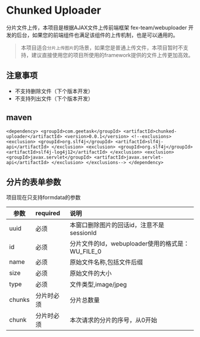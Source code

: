 # Chunked Uploader

分片文件上传，本项目是根据AJAX文件上传前端框架 fex-team/webuploader 开发的后台，如果您的前端组件也满足该组件的上传机制，也是可以通用的。

> 本项目适合`分片上传图片`的场景，如果您是普通上传文件，本项目暂时不支持，建议直接使用您的项目所使用的framework提供的文件上传更加高效。

## 注意事项

* 不支持删除文件（下个版本开发）
* 不支持列出文件（下个版本开发）

## maven

`
		<dependency>
			<groupId>com.geetask</groupId>
			<artifactId>chunked-uploader</artifactId>
			<version>0.0.1</version>
			<!--exclusions>
				<exclusion>
					<groupId>org.slf4j</groupId>
					<artifactId>slf4j-api</artifactId>
				</exclusion>
				<exclusion>
					<groupId>org.slf4j</groupId>
					<artifactId>slf4j-log4j12</artifactId>
				</exclusion>
				<exclusion>
					<groupId>javax.servlet</groupId>
					<artifactId>javax.servlet-api</artifactId>
				</exclusion>
			</exclusions-->
		</dependency>
`

## 分片的表单参数

项目现在只支持formdata的参数
	
|参数	|required	|说明											|
|-------|:---------	|:----------------------------------------------|
|uuid	|必须		|本窗口删除图片的回话id，注意不是sessionId			|
|id		|必须		|分片文件的Id，webuploader使用的格式是：WU_FILE_0	|
|name	|必须		|原始文件名称,包括文件后缀							|
|size	|必须		|原始文件的大小									|
|type	|必须		|文件类型,image/jpeg								|
|chunks	|分片时必须	|分片总数量										|
|chunk	|分片时必须	|本次请求的分片的序号，从0开始						|
	
	
	